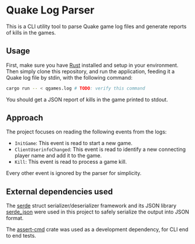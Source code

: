 # Quake Log Parser

This is a CLI utility tool to parse Quake game log files and generate reports of kills in the games.

## Usage

First, make sure you have [Rust](https://www.rust-lang.org/tools/install) installed and setup in
your environment. Then simply clone this repository, and run the application, feeding it a Quake
log file by stdin, with the following command:

```sh
cargo run -- < qgames.log # TODO: verify this command
```

You should get a JSON report of kills in the game printed to stdout.

## Approach

The project focuses on reading the following events from the logs:

- `InitGame`: This event is read to start a new game.
- `ClientUserinfoChanged`: This event is read to identify a new connecting player name and add it
  to the game.
- `Kill`: This event is read to process a game kill.

Every other event is ignored by the parser for simplicity.

## External dependencies used

The [serde](https://docs.rs/serde/latest/serde/) struct serializer/deserializer framework and its
JSON library [serde_json](https://docs.rs/serde_json/latest/serde_json/) were used in this project
to safely serialize the output into JSON format.

The [assert-cmd](https://crates.io/crates/assert_cmd) crate was used as a development dependency,
for CLI end to end tests.
